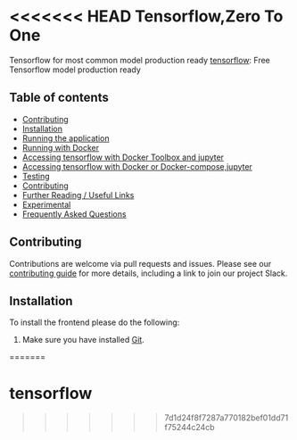 <<<<<<< HEAD
Tensorflow,Zero To One
========

Tensorflow for most common model production ready  [tensorflow](https://github.com/evalsocket/tensorflow/): Free Tensorflow model production ready 

## Table of contents

- [Contributing](#contributing)
- [Installation](#installation)
- [Running the application](#running-the-application)
- [Running with Docker](#running-with-docker)
- [Accessing tensorflow with Docker Toolbox and jupyter](#accessing-tensorflow-with-docker-toolbox)
- [Accessing tensorflow with Docker or Docker-compose,jupyter](#accessing-hospitalrun-with-docker-or-docker-compose)
- [Testing](#testing)
- [Contributing](#contributing-1)
- [Further Reading / Useful Links](#further-reading--useful-links)
- [Experimental](#experimental)
- [Frequently Asked Questions](#frequently-asked-questions)

## Contributing

Contributions are welcome via pull requests and issues.  Please see our [contributing guide](https://github.com/evalsocket/tensorflow/blob/master/.github/CONTRIBUTING.md) for more details, including a link to join our project Slack.

## Installation
To install the frontend please do the following:

1. Make sure you have installed [Git](https://github.com/evalsocket/tensorflow.git).



=======
# tensorflow
>>>>>>> 7d1d24f8f7287a770182bef01dd71f75244c24cb
